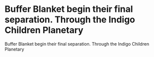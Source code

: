 # Buffer Blanket begin their final separation. Through the Indigo Children Planetary

Buffer Blanket begin their final separation. Through the Indigo Children Planetary